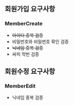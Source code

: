 ## 회원가입 요구사항

### MemberCreate
* ~~아이디 중복 검증~~
* 비밀번호와 비밀번호 확인 검증
* ~~닉네임 중복 검증~~
* 싸피 학번 검증

## 회원수정 요구사항

### MemberEdit
* 닉네임 중복 검증
